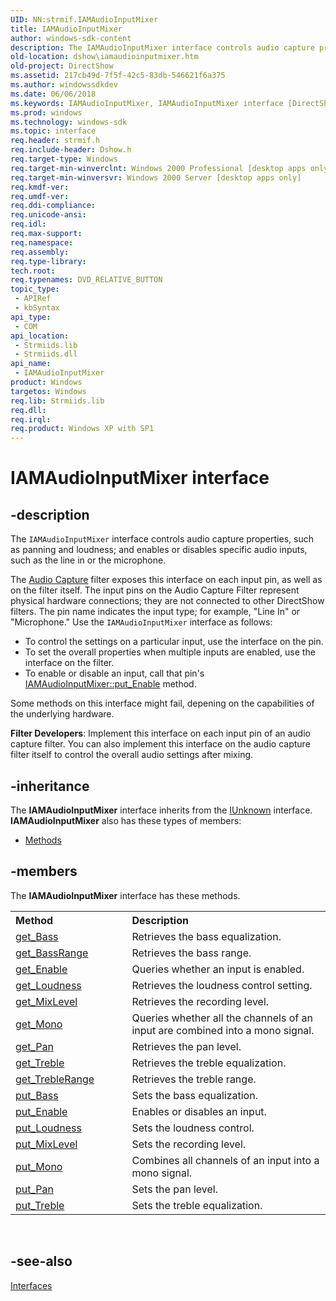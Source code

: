 ```yaml
---
UID: NN:strmif.IAMAudioInputMixer
title: IAMAudioInputMixer
author: windows-sdk-content
description: The IAMAudioInputMixer interface controls audio capture properties, such as panning and loudness; and enables or disables specific audio inputs, such as the line in or the microphone.The Audio Capture filter exposes this interface on each input pin, as well as on the filter itself. The input pins on the Audio Capture Filter represent physical hardware connections; they are not connected to other DirectShow filters. The pin name indicates the input type; for example, &#0034;Line In&#0034; or &#0034;Microphone.&#0034; Use the IAMAudioInputMixer interface as follows:To control the settings on a particular input, use the interface on the pin.To set the overall properties when multiple inputs are enabled, use the interface on the filter.To enable or disable an input, call that pin's IAMAudioInputMixer::put_Enable method.Some methods on this interface might fail, depening on the capabilities of the underlying hardware.Filter Developers:\_Implement this interface on each input pin of an audio capture filter. You can also implement this interface on the audio capture filter itself to control the overall audio settings after mixing.
old-location: dshow\iamaudioinputmixer.htm
old-project: DirectShow
ms.assetid: 217cb49d-7f5f-42c5-83db-546621f6a375
ms.author: windowssdkdev
ms.date: 06/06/2018
ms.keywords: IAMAudioInputMixer, IAMAudioInputMixer interface [DirectShow], IAMAudioInputMixer interface [DirectShow],described, IAMAudioInputMixerInterface, dshow.iamaudioinputmixer, strmif/IAMAudioInputMixer
ms.prod: windows
ms.technology: windows-sdk
ms.topic: interface
req.header: strmif.h
req.include-header: Dshow.h
req.target-type: Windows
req.target-min-winverclnt: Windows 2000 Professional [desktop apps only]
req.target-min-winversvr: Windows 2000 Server [desktop apps only]
req.kmdf-ver: 
req.umdf-ver: 
req.ddi-compliance: 
req.unicode-ansi: 
req.idl: 
req.max-support: 
req.namespace: 
req.assembly: 
req.type-library: 
tech.root: 
req.typenames: DVD_RELATIVE_BUTTON
topic_type:
 - APIRef
 - kbSyntax
api_type:
 - COM
api_location:
 - Strmiids.lib
 - Strmiids.dll
api_name:
 - IAMAudioInputMixer
product: Windows
targetos: Windows
req.lib: Strmiids.lib
req.dll: 
req.irql: 
req.product: Windows XP with SP1
---
```


# IAMAudioInputMixer interface


## -description



The <code>IAMAudioInputMixer</code> interface controls audio capture properties, such as panning and loudness; and enables or disables specific audio inputs, such as the line in or the microphone.

The <a href="https://msdn.microsoft.com/f76d5c82-33b2-4579-9420-8f97eca53ede">Audio Capture</a> filter exposes this interface on each input pin, as well as on the filter itself. The input pins on the Audio Capture Filter represent physical hardware connections; they are not connected to other DirectShow filters. The pin name indicates the input type; for example, "Line In" or "Microphone." Use the <code>IAMAudioInputMixer</code> interface as follows:

<ul>
<li>To control the settings on a particular input, use the interface on the pin.</li>
<li>To set the overall properties when multiple inputs are enabled, use the interface on the filter.</li>
<li>To enable or disable an input, call that pin's <a href="https://msdn.microsoft.com/84f179bf-2e2f-4ba0-81b7-c20acd09ccea">IAMAudioInputMixer::put_Enable</a> method.</li>
</ul>
Some methods on this interface might fail, depening on the capabilities of the underlying hardware.

<b>Filter Developers</b>: Implement this interface on each input pin of an audio capture filter. You can also implement this interface on the audio capture filter itself to control the overall audio settings after mixing.




## -inheritance

The <b xmlns:loc="http://microsoft.com/wdcml/l10n">IAMAudioInputMixer</b> interface inherits from the <a href="https://msdn.microsoft.com/33f1d79a-33fc-4ce5-a372-e08bda378332">IUnknown</a> interface. <b>IAMAudioInputMixer</b> also has these types of members:
<ul>
<li><a href="https://docs.microsoft.com/">Methods</a></li>
</ul>

## -members

The <b>IAMAudioInputMixer</b> interface has these methods.
<table class="members" id="memberListMethods">
<tr>
<th align="left" width="37%">Method</th>
<th align="left" width="63%">Description</th>
</tr>
<tr data="declared;">
<td align="left" width="37%">
<a href="https://msdn.microsoft.com/08edf6be-81b7-4402-a500-1b7d9c389042">get_Bass</a>
</td>
<td align="left" width="63%">
Retrieves the bass equalization.

</td>
</tr>
<tr data="declared;">
<td align="left" width="37%">
<a href="https://msdn.microsoft.com/e0a77f8c-8608-4e16-bc7a-3c90dde2aad8">get_BassRange</a>
</td>
<td align="left" width="63%">
Retrieves the bass range.

</td>
</tr>
<tr data="declared;">
<td align="left" width="37%">
<a href="https://msdn.microsoft.com/d3ec509c-9990-4803-a4e3-abc88fc8c522">get_Enable</a>
</td>
<td align="left" width="63%">
Queries whether an input is enabled.

</td>
</tr>
<tr data="declared;">
<td align="left" width="37%">
<a href="https://msdn.microsoft.com/620003c0-401f-4415-a82f-a80e7b32dbd3">get_Loudness</a>
</td>
<td align="left" width="63%">
Retrieves the loudness control setting.

</td>
</tr>
<tr data="declared;">
<td align="left" width="37%">
<a href="https://msdn.microsoft.com/bdf8f90b-72a4-4faf-9d08-2634582245f8">get_MixLevel</a>
</td>
<td align="left" width="63%">
Retrieves the recording level.

</td>
</tr>
<tr data="declared;">
<td align="left" width="37%">
<a href="https://msdn.microsoft.com/0c0ce59d-6083-4af2-856b-41a1c9d83295">get_Mono</a>
</td>
<td align="left" width="63%">
Queries whether all the channels of an input are combined into a mono signal.

</td>
</tr>
<tr data="declared;">
<td align="left" width="37%">
<a href="https://msdn.microsoft.com/aa1aae16-484e-4f78-901e-2fdb0d8e365c">get_Pan</a>
</td>
<td align="left" width="63%">
Retrieves the pan level.

</td>
</tr>
<tr data="declared;">
<td align="left" width="37%">
<a href="https://msdn.microsoft.com/6876e121-cb04-49f9-aee4-27759f93529b">get_Treble</a>
</td>
<td align="left" width="63%">
Retrieves the treble equalization.

</td>
</tr>
<tr data="declared;">
<td align="left" width="37%">
<a href="https://msdn.microsoft.com/726cbdda-5772-43bc-846f-f7d1672cc56f">get_TrebleRange</a>
</td>
<td align="left" width="63%">
Retrieves the treble range.

</td>
</tr>
<tr data="declared;">
<td align="left" width="37%">
<a href="https://msdn.microsoft.com/cf752767-826d-487d-ae05-9737765975c8">put_Bass</a>
</td>
<td align="left" width="63%">
Sets the bass equalization.

</td>
</tr>
<tr data="declared;">
<td align="left" width="37%">
<a href="https://msdn.microsoft.com/84f179bf-2e2f-4ba0-81b7-c20acd09ccea">put_Enable</a>
</td>
<td align="left" width="63%">
Enables or disables an input.

</td>
</tr>
<tr data="declared;">
<td align="left" width="37%">
<a href="https://msdn.microsoft.com/e4baca46-260c-45fe-8c03-304c906aab15">put_Loudness</a>
</td>
<td align="left" width="63%">
Sets the loudness control.

</td>
</tr>
<tr data="declared;">
<td align="left" width="37%">
<a href="https://msdn.microsoft.com/07fd327f-d78b-4fc0-9c6a-69cdaa2bcdf6">put_MixLevel</a>
</td>
<td align="left" width="63%">
Sets the recording level.

</td>
</tr>
<tr data="declared;">
<td align="left" width="37%">
<a href="https://msdn.microsoft.com/fb45a1ad-b6d8-4129-97f3-a9c99053c0f0">put_Mono</a>
</td>
<td align="left" width="63%">
Combines all channels of an input into a mono signal.

</td>
</tr>
<tr data="declared;">
<td align="left" width="37%">
<a href="https://msdn.microsoft.com/eb0528e0-81d0-45a3-831a-8cf3ff1232b6">put_Pan</a>
</td>
<td align="left" width="63%">
Sets the pan level.

</td>
</tr>
<tr data="declared;">
<td align="left" width="37%">
<a href="https://msdn.microsoft.com/09030c17-14d0-4af2-9e9e-64a536133b64">put_Treble</a>
</td>
<td align="left" width="63%">
Sets the treble equalization.

</td>
</tr>
</table> 


## -see-also




<a href="https://msdn.microsoft.com/library/windows/hardware/dn965732">Interfaces</a>
 

 

